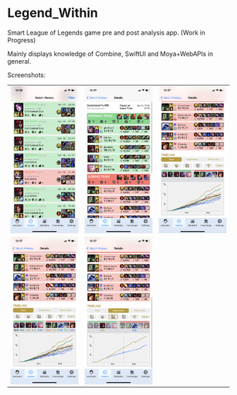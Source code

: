 # Legend_Within
Smart League of Legends game pre and post analysis app. (Work in Progress)

Mainly displays knowledge of Combine, SwiftUI and Moya+WebAPIs in general.

Screenshots:

<table>
  <tr>
    <td>
      <img src="Match_History.PNG" width="250">
    </td>
    <td>
      <img src="Endgame_Statistics.PNG" width="250">
    </td>
    <td>
      <img src="Chart_DefaultView.PNG" width="250">
    </td>
  </tr>
  <tr>
    <td>
      <img src="Chart_CheckNumbers.PNG" width="250">
    </td>
    <td>
      <img src="Chart_Filter.PNG" width="250">
    </td>
    <td>
    </td>
  </tr>
  </table>
